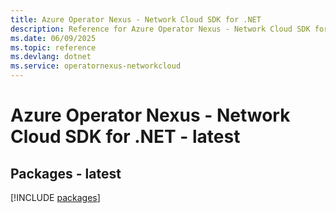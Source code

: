 ```yaml
---
title: Azure Operator Nexus - Network Cloud SDK for .NET
description: Reference for Azure Operator Nexus - Network Cloud SDK for .NET
ms.date: 06/09/2025
ms.topic: reference
ms.devlang: dotnet
ms.service: operatornexus-networkcloud
---
```

# Azure Operator Nexus - Network Cloud SDK for .NET - latest
## Packages - latest
[!INCLUDE [packages](operator-nexus---network-cloud-index.md)]